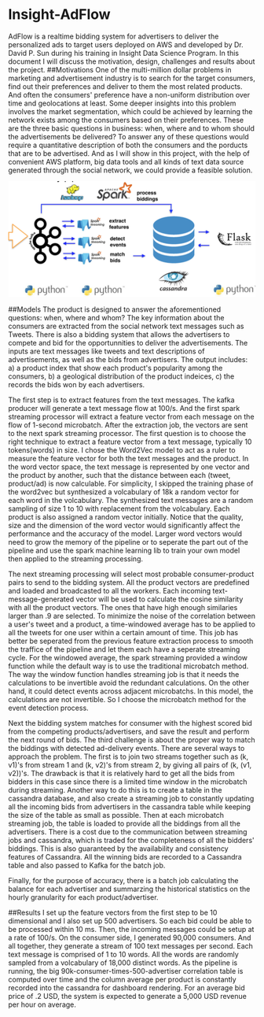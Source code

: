 # Insight-AdFlow
AdFlow is a realtime bidding system for advertisers to deliver the personalized ads to target users deployed on AWS and developed by Dr. David P. Sun during his training in Insight Data Science Program. In this document I will discuss the motivation, design, challenges and results about the project.
##Motivations
One of the multi-million dollar problems in marketing and advertisement industry is to search for the target consumers, find out their preferences and deliver to them the most related products. And often the consumers' preference have a non-uniform distribution over time and geolocations at least. Some deeper insights into this problem involves the market segmentation, which could be achieved by learning the network exists among the consumers based on their preferences. These are the three basic questions in business: when, where and to whom should the advertisements be delivered? To answer any of these questions would require a quantitative description of both the consumers and the porducts that are to be advertised. And as I will show in this project, with the help of convenient AWS platform, big data tools and all kinds of text data source generated through the social network, we could provide a feasible solution.

![alt tag](https://github.com/davidpengsun/Insight-AdFlow/blob/master/pipeline.png)

##Models
The product is designed to answer the aforementioned questions: when, where and whom? The key information about the consumers are extracted from the social network text messages such as Tweets. There is also a bidding system that allows the advertisers to compete and bid for the opportunnities to deliver the advertisements. The inputs are text messages like tweets and text descriptions of advertisements, as well as the bids from advertisers. The output includes: a) a product index that show each product's popularity among the consumers, b) a geological distribution of the product indeices, c) the records the bids won by each advertisers.

The first step is to extract features from the text messages. The kafka producer will generate a text message flow at 100/s. And the first spark streaming processor will extract a feature vector from each message on the flow of 1-second microbatch. After the extraction job, the vectors are sent to the next spark streaming processor. The first question is to choose the right technique to extract a feature vector from a text message, typically 10 tokens(words) in size. I chose the Word2Vec model to act as a ruler to measure the feature vector for both the text messages and the product. In the word vector space, the text message is represented by one vector and the product by another, such that the distance between each (tweet, product/ad) is now calculable. For simplicity, I skipped the training phase of the word2vec but synthesized a volcabulary of 18k a random vector for each word in the volcabulary. The synthesized text messages are a random sampling of size 1 to 10 with replacement from the volcabulary. Each product is also assigned a random vector initially. Notice that the quality, size and the dimension of the word vector would significantly affect the performance and the accuracy of the model. Larger word vectors would need to grow the memory of the pipeline or to seperate the part out of the pipeline and use the spark machine learning lib to train your own model then applied to the streaming processing.

The next streaming processing will select most probable consumer-product pairs to send to the bidding system. All the product vectors are predefined and loaded and broadcasted to all the workers. Each incoming text-message-generated vector will be used to calculate the cosine similarity with all the product vectors. The ones that have high enough similaries larger than .9 are selected. To minimize the noise of the correlation between a user's tweet and a product, a time-windowed average has to be applied to all the tweets for one user within a certain amount of time. This job has better be seperated from the previous feature extraction process to smooth the traffice of the pipeline and let them each have a seperate streaming cycle. For the windowed average, the spark streaming provided a window function while the default way is to use the traditional microbatch method. The way the window function handles streaming job is that it needs the calculations to be invertible avoid the redundant calculations. On the other hand, it could detect events across adjacent microbatchs. In this model, the calculations are not invertible. So I choose the microbatch method for the event detection process.

Next the bidding system matches for consumer with the highest scored bid from the competing products/advertisers, and save the result and perform the next round of bids. The third challenge is about the proper way to match the biddings with detected ad-delivery events. There are several ways to approach the problem. The first is to join two streams together such as (k, v1)'s from stream 1 and (k, v2)'s from stream 2, by giving all pairs of (k, (v1, v2))'s. The drawback is that it is relatively hard to get all the bids from bidders in this case since there is a limited time window in the microbatch during streaming. Another way to do this is to create a table in the cassandra database, and also create a streaming job to constantly updating all the incoming bids from advertisers in the cassandra table while keeping the size of the table as small as possible. Then at each microbatch streaming job, the table is loaded to provide all the biddings from all the advertisers. There is a cost due to the communication between streaming jobs and cassandra, which is traded for the completeness of all the bidders' biddings. This is also guaranteed by the availability and consistency features of Cassandra. All the winning bids are recorded to a Cassandra table and also passed to Kafka for the batch job.

Finally, for the purpose of accuracy, there is a batch job calculating the balance for each advertiser and summarzing the historical statistics on the hourly granularity for each product/advertiser. 

##Results
I set up the feature vectors from the first step to be 10 dimensional and I also set up 500 advertisers. So each bid could be able to be processed within 10 ms. Then, the incoming messages could be setup at a rate of 100/s. On the consumer side, I generated 90,000 consumers. And all together, they generate a stream of 100 text messages per second. Each text message is comprised of 1 to 10 words. All the words are randomly sampled from a volcabulary of 18,000 distinct words. As the pipeline is running, the big 90k-consumer-times-500-advertiser correlation table is computed over time and the column average per product is constantly recorded into the cassandra for dashboard rendering. For an average bid price of .2 USD, the system is expected to generate a 5,000 USD revenue per hour on average.






